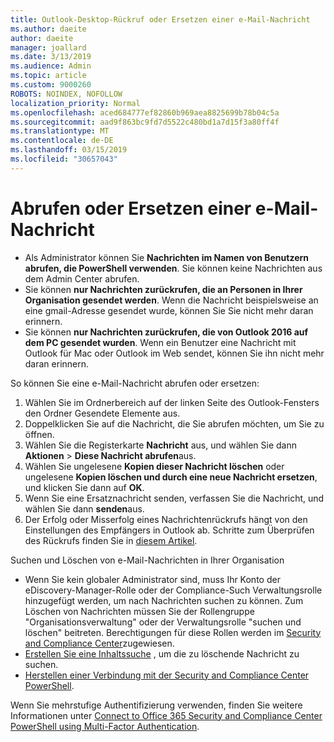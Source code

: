 ```yaml
---
title: Outlook-Desktop-Rückruf oder Ersetzen einer e-Mail-Nachricht
ms.author: daeite
author: daeite
manager: joallard
ms.date: 3/13/2019
ms.audience: Admin
ms.topic: article
ms.custom: 9000260
ROBOTS: NOINDEX, NOFOLLOW
localization_priority: Normal
ms.openlocfilehash: aced684777ef82860b969aea8825699b78b04c5a
ms.sourcegitcommit: aad9f863bc9fd7d5522c480bd1a7d15f3a80ff4f
ms.translationtype: MT
ms.contentlocale: de-DE
ms.lasthandoff: 03/15/2019
ms.locfileid: "30657043"
---
```

# <a name="recall-or-replace-an-email-message"></a>Abrufen oder Ersetzen einer e-Mail-Nachricht

- Als Administrator können Sie **Nachrichten im Namen von Benutzern abrufen, die PowerShell verwenden**. Sie können keine Nachrichten aus dem Admin Center abrufen.
- Sie können **nur Nachrichten zurückrufen, die an Personen in Ihrer Organisation gesendet werden**. Wenn die Nachricht beispielsweise an eine gmail-Adresse gesendet wurde, können Sie Sie nicht mehr daran erinnern.
- Sie können **nur Nachrichten zurückrufen, die von Outlook 2016 auf dem PC gesendet wurden**. Wenn ein Benutzer eine Nachricht mit Outlook für Mac oder Outlook im Web sendet, können Sie ihn nicht mehr daran erinnern.

So können Sie eine e-Mail-Nachricht abrufen oder ersetzen:

1. Wählen Sie im Ordnerbereich auf der linken Seite des Outlook-Fensters den Ordner Gesendete Elemente aus.
1. Doppelklicken Sie auf die Nachricht, die Sie abrufen möchten, um Sie zu öffnen.
1. Wählen Sie die Registerkarte **Nachricht** aus, und wählen Sie dann **Aktionen** > **Diese Nachricht abrufen**aus.
1. Wählen Sie ungelesene **Kopien dieser Nachricht löschen** oder ungelesene **Kopien löschen und durch eine neue Nachricht ersetzen**, und klicken Sie dann auf **OK**.
1. Wenn Sie eine Ersatznachricht senden, verfassen Sie die Nachricht, und wählen Sie dann **senden**aus.
1. Der Erfolg oder Misserfolg eines Nachrichtenrückrufs hängt von den Einstellungen des Empfängers in Outlook ab. Schritte zum Überprüfen des Rückrufs finden Sie in [diesem Artikel](https://support.office.com/article/35027f88-d655-4554-b4f8-6c0729a723a0).

Suchen und Löschen von e-Mail-Nachrichten in Ihrer Organisation

- Wenn Sie kein globaler Administrator sind, muss Ihr Konto der eDiscovery-Manager-Rolle oder der Compliance-Such Verwaltungsrolle hinzugefügt werden, um nach Nachrichten suchen zu können. Zum Löschen von Nachrichten müssen Sie der Rollengruppe "Organisationsverwaltung" oder der Verwaltungsrolle "suchen und löschen" beitreten. Berechtigungen für diese Rollen werden im [Security and Compliance Center](https://go.microsoft.com/fwlink/?linkid=2083731)zugewiesen.
- [Erstellen Sie eine Inhaltssuche](https://docs.microsoft.com/office365/securitycompliance/content-search) , um die zu löschende Nachricht zu suchen.
- [Herstellen einer Verbindung mit der Security and Compliance Center PowerShell](https://docs.microsoft.com/powershell/exchange/office-365-scc/connect-to-scc-powershell/connect-to-scc-powershell?view=exchange-ps).

Wenn Sie mehrstufige Authentifizierung verwenden, finden Sie weitere Informationen unter [Connect to Office 365 Security and Compliance Center PowerShell using Multi-Factor Authentication](https://docs.microsoft.com/powershell/exchange/office-365-scc/connect-to-scc-powershell/mfa-connect-to-scc-powershell?view=exchange-ps).